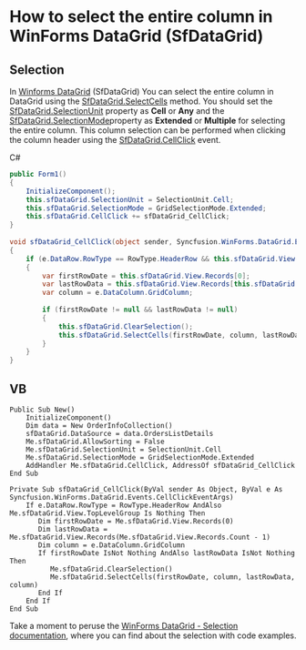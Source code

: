 # How to select the entire column in WinForms DataGrid (SfDataGrid)
 
## Selection
In [Winforms DataGrid](https://www.syncfusion.com/winforms-ui-controls/datagrid) (SfDataGrid) You can select the entire column in DataGrid using the [SfDataGrid.SelectCells](https://help.syncfusion.com/cr/windowsforms/Syncfusion.WinForms.DataGrid.SfDataGrid.html#Syncfusion_WinForms_DataGrid_SfDataGrid_SelectCells_System_Object_Syncfusion_WinForms_DataGrid_GridColumn_System_Object_Syncfusion_WinForms_DataGrid_GridColumn_)
method. You should set the [SfDataGrid.SelectionUnit](https://help.syncfusion.com/cr/windowsforms/Syncfusion.WinForms.DataGrid.SfDataGrid.html#Syncfusion_WinForms_DataGrid_SfDataGrid_SelectionUnit) property as **Cell** or **Any** and the [SfDataGrid.SelectionMode](https://help.syncfusion.com/cr/windowsforms/Syncfusion.WinForms.DataGrid.SfDataGrid.html#Syncfusion_WinForms_DataGrid_SfDataGrid_SelectionMode)property as **Extended** or **Multiple** for selecting the entire column. This column selection can be performed when clicking the column header using the [SfDataGrid.CellClick](https://help.syncfusion.com/cr/windowsforms/Syncfusion.WinForms.DataGrid.SfDataGrid.html) event.

C#    

```C#
public Form1()
{
    InitializeComponent();
    this.sfDataGrid.SelectionUnit = SelectionUnit.Cell;
    this.sfDataGrid.SelectionMode = GridSelectionMode.Extended;
    this.sfDataGrid.CellClick += sfDataGrid_CellClick;
}
 
void sfDataGrid_CellClick(object sender, Syncfusion.WinForms.DataGrid.Events.CellClickEventArgs e)
{
    if (e.DataRow.RowType == RowType.HeaderRow && this.sfDataGrid.View.TopLevelGroup == null)
    {
        var firstRowDate = this.sfDataGrid.View.Records[0];
        var lastRowData = this.sfDataGrid.View.Records[this.sfDataGrid.View.Records.Count - 1];
        var column = e.DataColumn.GridColumn;
 
        if (firstRowDate != null && lastRowData != null)
        {
            this.sfDataGrid.ClearSelection();
            this.sfDataGrid.SelectCells(firstRowDate, column, lastRowData, column);
        }
    }
}
```

## VB

```VB
Public Sub New()
    InitializeComponent()
    Dim data = New OrderInfoCollection()
    sfDataGrid.DataSource = data.OrdersListDetails
    Me.sfDataGrid.AllowSorting = False
    Me.sfDataGrid.SelectionUnit = SelectionUnit.Cell
    Me.sfDataGrid.SelectionMode = GridSelectionMode.Extended
    AddHandler Me.sfDataGrid.CellClick, AddressOf sfDataGrid_CellClick
End Sub
 
Private Sub sfDataGrid_CellClick(ByVal sender As Object, ByVal e As Syncfusion.WinForms.DataGrid.Events.CellClickEventArgs)
    If e.DataRow.RowType = RowType.HeaderRow AndAlso Me.sfDataGrid.View.TopLevelGroup Is Nothing Then
       Dim firstRowDate = Me.sfDataGrid.View.Records(0)
       Dim lastRowData = Me.sfDataGrid.View.Records(Me.sfDataGrid.View.Records.Count - 1)
       Dim column = e.DataColumn.GridColumn
       If firstRowDate IsNot Nothing AndAlso lastRowData IsNot Nothing Then
          Me.sfDataGrid.ClearSelection()
          Me.sfDataGrid.SelectCells(firstRowDate, column, lastRowData, column)
       End If
    End If
End Sub
```
Take a moment to peruse the [WinForms DataGrid - Selection documentation](https://help.syncfusion.com/windowsforms/datagrid/selection), where you can find about the selection with code examples.
